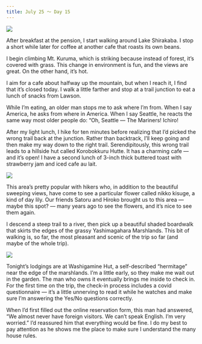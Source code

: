 ```yaml
---
title: July 25 ～ Day 15
---
```


![](./images/IMG_8441.jpg)

After breakfast at the pension, I start walking around Lake Shirakaba. I stop a short while later for coffee at another cafe that roasts its own beans.

I begin climbing Mt. Kuruma, which is striking because instead of forest, it’s covered with grass. This change in environment is fun, and the views are great. On the other hand, it’s hot.

I aim for a cafe about halfway up the mountain, but when I reach it, I find that it’s closed today. I walk a little farther and stop at a trail junction to eat a lunch of snacks from Lawson.

While I’m eating, an older man stops me to ask where I’m from. When I say America, he asks from where in America. When I say Seattle, he reacts the same way most older people do: “Oh, Seattle — The Mariners! Ichiro!

After my light lunch, I hike for ten minutes before realizing that I’d picked the wrong trail back at the junction. Rather than backtrack, I’ll keep going and then make my way down to the right trail. Serendipitously, this wrong trail leads to a hillside hut called Korobokkuru Hutte. It has a charming cafe — and it’s open! I have a second lunch of 3-inch thick buttered toast with strawberry jam and iced cafe au lait.

![](./images/IMG_8483.jpg)

This area’s pretty popular with hikers who, in addition to the beautiful sweeping views, have come to see a particular flower called nikko kisuge, a kind of day lily. Our friends Satoru and Hiroko brought us to this area — maybe this spot? — many years ago to see the flowers, and it’s nice to see them again.

I descend a steep trail to a river, then pick up a beautiful shaded boardwalk that skirts the edges of the grassy Yashimagahara Marshlands. This bit of walking is, so far, the most pleasant and scenic of the trip so far (and maybe of the whole trip).

![](./images/IMG_8510.jpg)

Tonight’s lodgings are at Washigamine Hut, a self-described “hermitage” near the edge of the marshlands. I’m a little early, so they make me wait out in the garden. The man who owns it eventually brings me inside to check in. For the first time on the trip, the check-in process includes a covid questionnaire — it’s a little unnerving to read it while he watches and make sure I’m answering the Yes/No questions correctly.

When I’d first filled out the online reservation form, this man had answered, “We almost never have foreign visitors. We can’t speak English. I’m very worried.” I’d reassured him that everything would be fine. I do my best to pay attention as he shows me the place to make sure I understand the many house rules.
